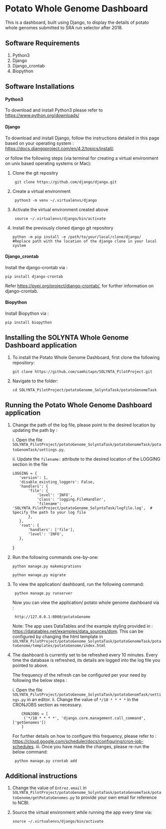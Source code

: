 # Potato Whole Genome Dashboard

This is a dashboard, built using Django, to display the details of potato whole genomes submitted to SRA run selector after 2018.

## Software Requirements

1. Python3
2. Django
3. Django_crontab
4. Biopython

## Software Installations
#### Python3

To download and install Python3 please refer to https://www.python.org/downloads/

#### Django

To download and install Django, follow the instructions detailed in this page based on your operating system : https://docs.djangoproject.com/en/4.2/topics/install/.

 or follow the following steps (via terminal for creating a virtual environment on unix based operating systems or Mac):
 
 1. Clone the git repositry 
            
         git clone https://github.com/django/django.git
  
 2. Create a virtual environment

         python3 -m venv ~/.virtualenvs/django
         
 3. Activate the virtual environment created above
         
         source ~/.virtualenvs/django/bin/activate
         
 4. Install the previously cloned django git repository
 
        python -m pip install -e /path/to/your/local/clone/django/    #Replace path with the location of the django clone in your local system 

#### Django_crontab

Install the django-crontab via : 
  
    pip install django-crontab
   Refer https://pypi.org/project/django-crontab/, for further information on django-crontab.
    
#### Biopython

Install Biopython via : 
 
    pip install biopython

## Installing the SOLYNTA Whole Genome Dashboard application

1. To install the Potato Whole Genome Dashboard, first clone the following repository:

       git clone https://github.com/samhitapn/SOLYNTA_PilotProject.git
    
 2. Navigate to the folder:

        cd SOLYNTA_PilotProject/potatoGenome_SolyntaTask/potatoGenomeTask

## Running the Potato Whole Genome Dashboard application

1. Change the path of the log file, please point to the desired location by updating the path by :
   
   i. Open the file ```SOLYNTA_PilotProject/potatoGenome_SolyntaTask/potatoGenomeTask/potatoGenomTask/settings.py```.
   
   ii. Update the ```filename:``` attribute to the desired location of the LOGGING section in the file
   
       LOGGING = {
          'version': 1,
          'disable_existing_loggers': False,
          'handlers': {
              'file': {
                  'level': 'INFO',
                  'class': 'logging.FileHandler',
                  'filename': 'SOLYNTA_PilotProject/potatoGenome_SolyntaTask/logfile.log',  # Specify the path to your log file
              },
          },
          'root': {
              'handlers': ['file'],
              'level': 'INFO',
          },
      }
      
2. Run the following commands one-by-one:
   
       python manage.py makemigrations

       python manage.py migrate

3. To view the application/ dashboard, run the following command:

        python manage.py runserver
    Now you can view the application/ potato whole genome dashboard via :
    
        http://127.0.0.1:8000/potatoGenome
        
    Note: The app uses DataTables and the example styling provided in : https://datatables.net/examples/data_sources/dom.
    This can be configured by changing the html template in ```SOLYNTA_PilotProject/potatoGenome_SolyntaTask/potatoGenomeTask/potatoGenome/templates/potatoGenome/index.html```
    
4. The dashboard is currently set to be refreshed every 10 minutes. Every time the database is refreshed, its details are logged into the log file you pointed to above.

   The frequency of the refresh can be configured per your need by following the below steps : 
    
    i.  Open the file ```SOLYNTA_PilotProject/potatoGenome_SolyntaTask/potatoGenomTask/settings.py``` in an editor.
    ii. Change the value of ```*/10 * * * *``` in the CRONJOBS section as necessary.
           
           CRONJOBS = [
            ('*/10 * * * *', 'django.core.management.call_command', ['getGenomes'])
           ]
      For further details on how to configure this frequency, please refer to : https://cloud.google.com/scheduler/docs/configuring/cron-job-schedules.
    iii. Once you have made the changes, please re-run the below command:
    
        python manage.py crontab add
        
 ## Additional instructions
 
 1. Change the value of ```Entrez.email``` in ```SOLYNTA_PilotProject/potatoGenome_SolyntaTask/potatoGenomeTask/potatoGenome/getPotatoGenomes.py``` to provide your own email for reference to NCBI.

 2. Source the virtual environment while running the app every time via:
 
        source ~/.virtualenvs/django/bin/activate
